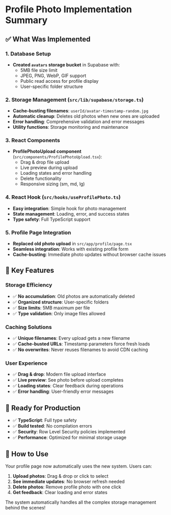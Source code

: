 # Profile Photo Implementation Summary

## ✅ What Was Implemented

### 1. Database Setup
- **Created `avatars` storage bucket** in Supabase with:
  - 5MB file size limit
  - JPEG, PNG, WebP, GIF support
  - Public read access for profile display
  - User-specific folder structure

### 2. Storage Management (`src/lib/supabase/storage.ts`)
- **Cache-busting filenames**: `userId/avatar-timestamp-random.jpg`
- **Automatic cleanup**: Deletes old photos when new ones are uploaded
- **Error handling**: Comprehensive validation and error messages
- **Utility functions**: Storage monitoring and maintenance

### 3. React Components
- **ProfilePhotoUpload component** (`src/components/ProfilePhotoUpload.tsx`):
  - Drag & drop file upload
  - Live preview during upload
  - Loading states and error handling
  - Delete functionality
  - Responsive sizing (sm, md, lg)

### 4. React Hook (`src/hooks/useProfilePhoto.ts`)
- **Easy integration**: Simple hook for photo management
- **State management**: Loading, error, and success states
- **Type safety**: Full TypeScript support

### 5. Profile Page Integration
- **Replaced old photo upload** in `src/app/profile/page.tsx`
- **Seamless integration**: Works with existing profile form
- **Cache-busting**: Immediate photo updates without browser cache issues

## 🔧 Key Features

### Storage Efficiency
- ✅ **No accumulation**: Old photos are automatically deleted
- ✅ **Organized structure**: User-specific folders
- ✅ **Size limits**: 5MB maximum per file
- ✅ **Type validation**: Only image files allowed

### Caching Solutions
- ✅ **Unique filenames**: Every upload gets a new filename
- ✅ **Cache-busted URLs**: Timestamp parameters force fresh loads
- ✅ **No overwrites**: Never reuses filenames to avoid CDN caching

### User Experience
- ✅ **Drag & drop**: Modern file upload interface
- ✅ **Live preview**: See photo before upload completes
- ✅ **Loading states**: Clear feedback during operations
- ✅ **Error handling**: User-friendly error messages

## 🚀 Ready for Production

- ✅ **TypeScript**: Full type safety
- ✅ **Build tested**: No compilation errors
- ✅ **Security**: Row Level Security policies implemented
- ✅ **Performance**: Optimized for minimal storage usage

## 📱 How to Use

Your profile page now automatically uses the new system. Users can:

1. **Upload photos**: Drag & drop or click to select
2. **See immediate updates**: No browser refresh needed
3. **Delete photos**: Remove profile photo with one click
4. **Get feedback**: Clear loading and error states

The system automatically handles all the complex storage management behind the scenes! 